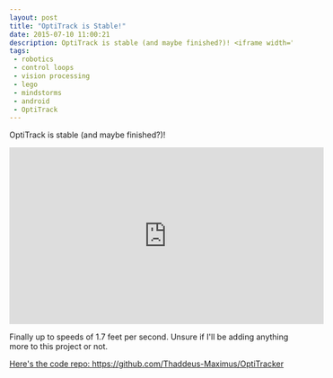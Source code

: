 ```yaml
---
layout: post
title: "OptiTrack is Stable!"
date: 2015-07-10 11:00:21
description: OptiTrack is stable (and maybe finished?)! <iframe width="560" height="315" src="https://www.youtube.com/embed/L4di5AzicZc" frameborder="0" allowfullscreen></iframe>
tags:
 - robotics
 - control loops
 - vision processing
 - lego
 - mindstorms
 - android
 - OptiTrack
---
```


OptiTrack is stable (and maybe finished?)!

<iframe width="560" height="315" src="https://www.youtube.com/embed/L4di5AzicZc" frameborder="0" allowfullscreen></iframe>

Finally up to speeds of 1.7 feet per second. Unsure if I'll be adding anything more to this project or not.

<a href="https://github.com/Thaddeus-Maximus/OptiTracker">Here's the code repo: https://github.com/Thaddeus-Maximus/OptiTracker</a>